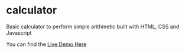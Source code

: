 # calculator
Basic calculator to perform simple arithmetic built with HTML, CSS and Javascript

You can find the [Live Demo Here](https://knoxx-code.github.io/calculator/)
